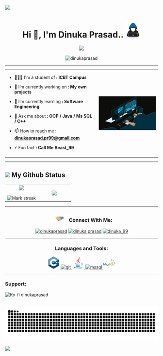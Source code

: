 <!--Animation GIF line(start)-->
<img src="https://user-images.githubusercontent.com/73097560/115834477-dbab4500-a447-11eb-908a-139a6edaec5c.gif"><br>
<!--END-->


<!--Hi massage -->
<h1 align="center">
Hi 👋, I'm Dinuka Prasad.. 
  <picture>
    <img src = "https://github.com/0xAbdulKhalid/0xAbdulKhalid/raw/main/assets/mdImages/about_me.gif" width = 50px>
  </picture>
</h1>
<!--END-->

<!--Animated Word line (start)-->
<p align="center">
  <a href="https://github.com/DenverCoder1/readme-typing-svg">
    <img src="https://readme-typing-svg.herokuapp.com?font=Time+New+Roman&color=cyan&&duration=3000&pause=1000&size=25&center=true&vCenter=true&width=600&height=100&lines=Have+A+Nice+Day...&hearts;++;A+Person+Interested+About+The+IT+Field;Softwere+Engineering+Student..;Active+Learner+And+Researcher..🧑‍💻;Love+to+learn+new+stuffs...&hearts;">
  </a>
</p>
<!--END-->

<!--Visiter Count (Start)-->
<p align="center">
  <img src="https://komarev.com/ghpvc/?username=dinukaprasad&label=Profile%20views&color=0e75b6&style=flat" alt="dinukaprasad" /> 
</p>
<!--END-->

---
<!--My details (start)-->
<table align="center">
<tr border="">
<td width="60%" align="left">
  
- 🧑🏻‍🎓 I'm a student of **: ICBT Campus** 

- 🔭 I’m currently working on **: My own projects**

- 🌱 I’m currently learning **: Software Engineering**

- 💬 Ask me about **: OOP / Java / Ms SQL / C++**

- 📫 How to reach me **: dinukaprasad.pr99@gmail.com**

- ⚡ Fun fact **: Call Me Beast_99**

</td>
<td width="40%" align="right">

  <img align="center" alt="Coding" width="400" src="https://raw.githubusercontent.com/Potential17/Potential17/master/user%20(2).gif">

  
  </td>
</tr>
</table>
<!--END-->

---

## <img src="https://i.giphy.com/media/KzJkzjggfGN5Py6nkT/200.webp" width="45"> <b>My Github Status</b>

<!--- status (start) -->
<p align="center">
  <table align="center">
    <tr border="none">
      <td width="50%" align="center">
         <img  align="center"  src="https://github-readme-stats.vercel.app/api?username=dinukaprasad&theme=gotham&show_icons=true&count_private=true" />
        <br>
        </br>
    <img  title="🔥 Get streak stats for your profile at git.io/streak-stats" alt="Mark streak" src="https://github-readme-streak-stats.herokuapp.com/?user=dinukaprasad&theme=gotham&hide_border=false" /> 
    </td>
    <td width="50%" align="center">
      <img  align="center"  src="https://github-readme-stats.anuraghazra1.vercel.app/api/top-langs/?username=dinukaprasad&theme=gotham&hide_border=false&no-bg=true&no-frame=true&langs_count=10"/>
    </td>
  </tr>
</table></p>
<!---END-->

---

<h3 align="center"> 
  <img src="https://github.com/0xAbdulKhalid/0xAbdulKhalid/raw/main/assets/mdImages/handshake.gif" width ="60">Connect With Me:
</h3>
<p align="center">
<a href="https://linkedin.com/in/dinukaprasad" target="blank"><img align="center" src="https://raw.githubusercontent.com/rahuldkjain/github-profile-readme-generator/master/src/images/icons/Social/linked-in-alt.svg" alt="dinukaprasad" height="30" width="40" /></a>
<a href="https://fb.com/dinuka prasad" target="blank"><img align="center" src="https://raw.githubusercontent.com/rahuldkjain/github-profile-readme-generator/master/src/images/icons/Social/facebook.svg" alt="dinuka prasad" height="30" width="40" /></a>
<a href="https://instagram.com/dinuka_99" target="blank"><img align="center" src="https://raw.githubusercontent.com/rahuldkjain/github-profile-readme-generator/master/src/images/icons/Social/instagram.svg" alt="dinuka_99" height="30" width="40" /></a>
</p>

---

<h3 align="center">
  Languages and Tools:
</h3>
<p align="center"> <a href="https://www.w3schools.com/cpp/" target="_blank" rel="noreferrer"> <img src="https://raw.githubusercontent.com/devicons/devicon/master/icons/cplusplus/cplusplus-original.svg" alt="cplusplus" width="40" height="40"/> </a> <a href="https://git-scm.com/" target="_blank" rel="noreferrer"> <img src="https://www.vectorlogo.zone/logos/git-scm/git-scm-icon.svg" alt="git" width="40" height="40"/> </a> <a href="https://www.java.com" target="_blank" rel="noreferrer"> <img src="https://raw.githubusercontent.com/devicons/devicon/master/icons/java/java-original.svg" alt="java" width="40" height="40"/> </a> <a href="https://www.microsoft.com/en-us/sql-server" target="_blank" rel="noreferrer"> <img src="https://www.svgrepo.com/show/303229/microsoft-sql-server-logo.svg" alt="mssql" width="40" height="40"/> </a> <a href="https://www.mysql.com/" target="_blank" rel="noreferrer"> <img src="https://raw.githubusercontent.com/devicons/devicon/master/icons/mysql/mysql-original-wordmark.svg" alt="mysql" width="40" height="40"/> </a> </p>

---
<h3 align="left">Support:</h3>
<p><a href="https://ko-fi.com/Ko-fi dinukaprasad"> <img align="left" src="https://cdn.ko-fi.com/cdn/kofi3.png?v=3" height="50" width="210" alt="Ko-fi dinukaprasad" /></a></p><br><br>



<picture>
  <source media="(prefers-color-scheme: dark)" srcset="https://github.com/DinukaPrasad/DinukaPrasad/blob/output/github-contribution-grid-snake-dark.svg">
  <source media="(prefers-color-scheme: light)" srcset="https://github.com/DinukaPrasad/DinukaPrasad/blob/output/github-contribution-grid-snake-dark.svg">
  <img alt="github contribution grid snake animation" src="https://github.com/DinukaPrasad/DinukaPrasad/blob/output/github-contribution-grid-snake-dark.svg">
</picture>

<img src="https://user-images.githubusercontent.com/73097560/115834477-dbab4500-a447-11eb-908a-139a6edaec5c.gif"><br>
